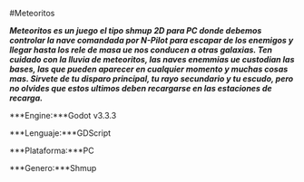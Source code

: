 #Meteoritos

***Meteoritos es un juego el tipo shmup 2D para PC donde debemos controlar la nave comandada por N-Pilot para escapar de los enemigos y llegar hasta los rele de masa ue nos conducen a otras galaxias. Ten cuidado con la lluvia de meteoritos, las naves enemmias ue custodian las bases, las que pueden aparecer en cualquier momento y muchas cosas mas. Sirvete de tu disparo principal, tu rayo secundario y tu escudo, pero no olvides que estos ultimos deben recargarse en las estaciones de recarga.***

***Engine:***Godot v3.3.3

***Lenguaje:***GDScript

***Plataforma:***PC

***Genero:***Shmup

